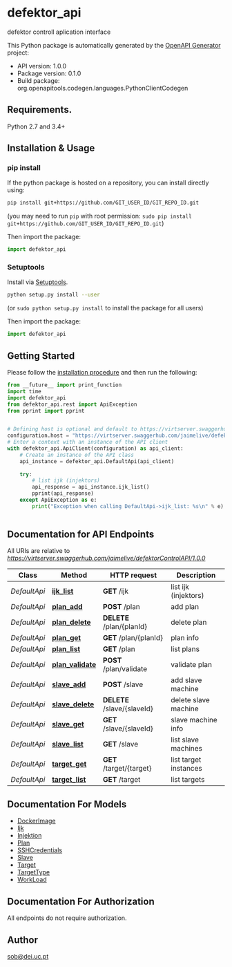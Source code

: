 # defektor_api
defektor controll aplication interface

This Python package is automatically generated by the [OpenAPI Generator](https://openapi-generator.tech) project:

- API version: 1.0.0
- Package version: 0.1.0
- Build package: org.openapitools.codegen.languages.PythonClientCodegen

## Requirements.

Python 2.7 and 3.4+

## Installation & Usage
### pip install

If the python package is hosted on a repository, you can install directly using:

```sh
pip install git+https://github.com/GIT_USER_ID/GIT_REPO_ID.git
```
(you may need to run `pip` with root permission: `sudo pip install git+https://github.com/GIT_USER_ID/GIT_REPO_ID.git`)

Then import the package:
```python
import defektor_api
```

### Setuptools

Install via [Setuptools](http://pypi.python.org/pypi/setuptools).

```sh
python setup.py install --user
```
(or `sudo python setup.py install` to install the package for all users)

Then import the package:
```python
import defektor_api
```

## Getting Started

Please follow the [installation procedure](#installation--usage) and then run the following:

```python
from __future__ import print_function
import time
import defektor_api
from defektor_api.rest import ApiException
from pprint import pprint


# Defining host is optional and default to https://virtserver.swaggerhub.com/jaimelive/defektorControlAPI/1.0.0
configuration.host = "https://virtserver.swaggerhub.com/jaimelive/defektorControlAPI/1.0.0"
# Enter a context with an instance of the API client
with defektor_api.ApiClient(configuration) as api_client:
    # Create an instance of the API class
    api_instance = defektor_api.DefaultApi(api_client)
    
    try:
        # list ijk (injektors)
        api_response = api_instance.ijk_list()
        pprint(api_response)
    except ApiException as e:
        print("Exception when calling DefaultApi->ijk_list: %s\n" % e)
    
```

## Documentation for API Endpoints

All URIs are relative to *https://virtserver.swaggerhub.com/jaimelive/defektorControlAPI/1.0.0*

Class | Method | HTTP request | Description
------------ | ------------- | ------------- | -------------
*DefaultApi* | [**ijk_list**](docs/DefaultApi.md#ijk_list) | **GET** /ijk | list ijk (injektors)
*DefaultApi* | [**plan_add**](docs/DefaultApi.md#plan_add) | **POST** /plan | add plan
*DefaultApi* | [**plan_delete**](docs/DefaultApi.md#plan_delete) | **DELETE** /plan/{planId} | delete plan
*DefaultApi* | [**plan_get**](docs/DefaultApi.md#plan_get) | **GET** /plan/{planId} | plan info
*DefaultApi* | [**plan_list**](docs/DefaultApi.md#plan_list) | **GET** /plan | list plans
*DefaultApi* | [**plan_validate**](docs/DefaultApi.md#plan_validate) | **POST** /plan/validate | validate plan
*DefaultApi* | [**slave_add**](docs/DefaultApi.md#slave_add) | **POST** /slave | add slave machine
*DefaultApi* | [**slave_delete**](docs/DefaultApi.md#slave_delete) | **DELETE** /slave/{slaveId} | delete slave machine
*DefaultApi* | [**slave_get**](docs/DefaultApi.md#slave_get) | **GET** /slave/{slaveId} | slave machine info
*DefaultApi* | [**slave_list**](docs/DefaultApi.md#slave_list) | **GET** /slave | list slave machines
*DefaultApi* | [**target_get**](docs/DefaultApi.md#target_get) | **GET** /target/{target} | list target instances
*DefaultApi* | [**target_list**](docs/DefaultApi.md#target_list) | **GET** /target | list targets


## Documentation For Models

 - [DockerImage](docs/DockerImage.md)
 - [Ijk](docs/Ijk.md)
 - [Injektion](docs/Injektion.md)
 - [Plan](docs/Plan.md)
 - [SSHCredentials](docs/SSHCredentials.md)
 - [Slave](docs/Slave.md)
 - [Target](docs/Target.md)
 - [TargetType](docs/TargetType.md)
 - [WorkLoad](docs/WorkLoad.md)


## Documentation For Authorization

 All endpoints do not require authorization.

## Author

sob@dei.uc.pt


